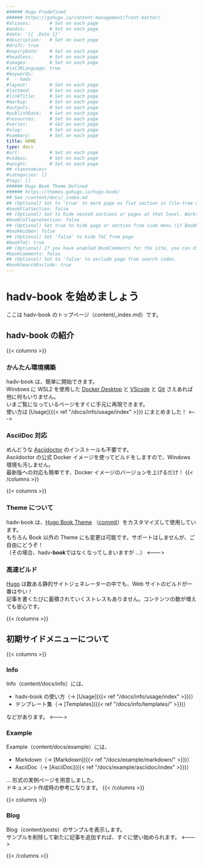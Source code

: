 ```yaml
---
###### Hugo Predefined
###### https://gohugo.io/content-management/front-matter/
#aliases:       # Set on each page
#audio:         # Set on each page
#date: '{{ .Date }}'
#description:   # Set on each page
#draft: true
#expiryDate:    # Set on each page 
#headless:      # Set on each page
#images:        # Set on each page
#isCJKLanguage: true
#keywords:
#  - hadv
#layout:        # Set on each page
#lastmod:       # Set on each page
#linkTitle:     # Set on each page
#markup:        # Set on each page
#outputs:       # Set on each page
#publishDate:   # Set on each page
#resources:     # Set on each page
#series:        # Set on each page
#slug:          # Set on each page
#summary:       # Set on each page
title: HOME
type: docs
#url:           # Set on each page
#videos:        # Set on each page
#weight:        # Set on each page
## <taxonomies>
#categories: []
#tags: []
###### Hugo Book Theme Defined
###### https://themes.gohugo.io/hugo-book/
## See /content/docs/_index.md
## (Optional) Set to 'true' to mark page as flat section in file-tree menu (if BookMenuBundle not set)
#bookFlatSection: false
## (Optional) Set to hide nested sections or pages at that level. Works only with file-tree menu mode
#bookCollapseSection: false
## (Optional) Set true to hide page or section from side menu (if BookMenuBundle not set)
#bookHidden: false
## (Optional) Set 'false' to hide ToC from page
#bookToC: true
## (Optional) If you have enabled BookComments for the site, you can disable it for specific pages.
#bookComments: false
## (Optional) Set to 'false' to exclude page from search index.
#bookSearchExclude: true
---
```


# hadv-book を始めましょう

ここは hadv-book のトップページ（content/_index.md）です。

## hadv-book の紹介

{{< columns >}}
### かんたん環境構築

hadv-book は、簡単に開始できます。  
Windows に WSL2 を使用した
[Docker Desktop](https://www.docker.com/products/docker-desktop) と 
[VScode](https://code.visualstudio.com/) と 
[Git](https://git-scm.com/) さえあれば他に何もいりません。  
いまご覧になっているページをすぐに手元に再現できます。  
使い方は [Usage]({{< ref "/docs/info/usage/index" >}}) にまとめました！
<--->
### AsciiDoc 対応

めんどうな [Asciidoctor](https://asciidoctor.org/) のインストールも不要です。  
Asciidoctor の公式 Docker イメージを使ってビルドをしますので、Windows 環境も汚しません。  
最新版への対応も簡単です、Docker イメージのバージョンを上げるだけ！
{{< /columns >}}

{{< columns >}}
### Theme について

hadv-book は、[Hugo Book Theme](https://themes.gohugo.io/hugo-book/) （[commit](https://github.com/alex-shpak/hugo-book/commit/1e4bcc2cc3186794c1becbe0a0d9c924264d0146)）をカスタマイズして使用しています。  
もちろん Book 以外の Theme にも変更は可能です。サポートはしませんが、ご自由にどうぞ！  
（その場合、hadv-**book**ではなくなってしまいますが …）
<--->
### 高速ビルド

[Hugo](https://gohugo.io/) は数ある静的サイトジェネレーターの中でも、Web サイトのビルドが一番はやい！  
記事を書くたびに蓄積されていくストレスもありません。コンテンツの数が増えても安心です。

{{< /columns >}}

## 初期サイドメニューについて

{{< columns >}}
### Info

Info（content/docs/info）には、

* hadv-book の使い方（→ [Usage]({{< ref "/docs/info/usage/index" >}})）
* テンプレート集（→ [Templates]({{< ref "/docs/info/templates/" >}})）

などがあります。
<--->
### Example

Example（content/docs/example）には、

* Markdown（→ [Markdown]({{< ref "/docs/example/markdown/" >}})）
* AsciiDoc（→ [AsciiDoc]({{< ref "/docs/example/asciidoc/index" >}})）

… 形式の実例ページを用意しました。  
ドキュメント作成時の参考になります。
{{< /columns >}}

{{< columns >}}
### Blog

Blog（content/posts）のサンプルを表示します。  
サンプルを削除して新たに記事を追加すれば、すぐに使い始められます。
<--->

{{< /columns >}}
